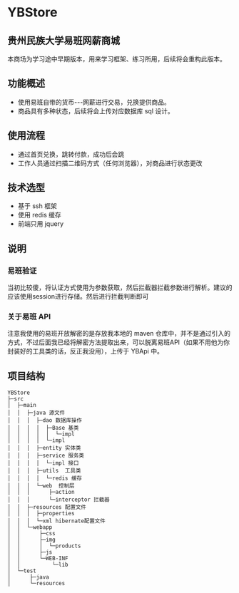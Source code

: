 # YBStore
## 贵州民族大学易班网薪商城
本商场为学习途中早期版本，用来学习框架、练习所用，后续将会重构此版本。

## 功能概述
- 使用易班自带的货币---网薪进行交易，兑换提供商品。
- 商品具有多种状态，后续将会上传对应数据库 sql 设计。

## 使用流程
- 通过首页兑换，跳转付款，成功后会跳
- 工作人员通过扫描二维码方式（任何浏览器），对商品进行状态更改

## 技术选型
- 基于 ssh 框架 
- 使用 redis 缓存
- 前端只用 jquery

## 说明
### 易班验证
当初比较傻，将认证方式使用为参数获取，然后拦截器拦截参数进行解析。建议的应该使用session进行存储。然后进行拦截判断即可
### 关于易班 API
注意我使用的易班开放解密的是存放我本地的 maven 仓库中，并不是通过引入的方式，不过后面我已经将解密方法提取出来，可以脱离易班API（如果不用他为你封装好的工具类的话，反正我没用），上传于 YBApi 中。
## 项目结构
```
YBStore
├─src                 
│  ├─main             
│  │  ├─java 源文件     
│  │  │  ├─dao 数据库操作  
│  │  │  │  ├─Base 基类
│  │  │  │  │  └─impl  
│  │  │  │  └─impl      
│  │  │  ├─entity 实体类  
│  │  │  ├─service 服务类    
│  │  │  │  └─impl 接口      
│  │  │  ├─utils  工具类     
│  │  │  │  └─redis 缓存   
│  │  │  └─web  控制层   
│  │  │      ├─action 
│  │  │      └─interceptor 拦截器 
│  │  ├─resources 配置文件   
│  │  │  ├─properties      
│  │  │  └─xml hibernate配置文件  
│  │  └─webapp          
│  │      ├─css        
│  │      ├─img
│  │      │  └─products  
│  │      ├─js          
│  │      └─WEB-INF   
│  │          └─lib    
│  └─test            
│      ├─java         
│      └─resources    
```
